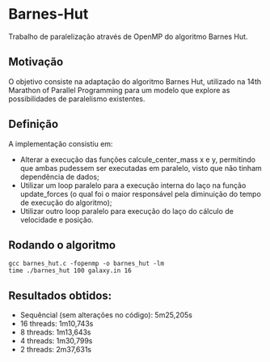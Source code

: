 # Barnes-Hut
Trabalho de paralelização através de OpenMP do algoritmo Barnes Hut.

## Motivação
O objetivo consiste na adaptação do algoritmo Barnes Hut, utilizado na 14th Marathon of Parallel Programming para um modelo que explore as possibilidades de paralelismo existentes.

## Definição
A implementação consistiu em: 
* Alterar a execução das funções calcule_center_mass x e y, permitindo que ambas pudessem ser executadas em paralelo, visto que não tinham dependência de dados; 
* Utilizar um loop paralelo para a execução interna do laço na função update_forces (o qual foi o maior responsável pela diminuição do tempo de execução do algoritmo); 
* Utilizar outro loop paralelo para execução do laço do cálculo de velocidade e posição.

## Rodando o algoritmo
```
gcc barnes_hut.c -fopenmp -o barnes_hut -lm
time ./barnes_hut 100 galaxy.in 16
```

## Resultados obtidos:
* Sequêncial (sem alterações no código): 5m25,205s
* 16 threads: 1m10,743s
* 8 threads: 1m13,643s
* 4  threads: 1m30,799s
* 2 threads: 2m37,631s
